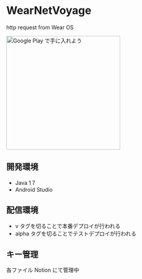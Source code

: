 # WearNetVoyage
http request from Wear OS

<a href='https://play.google.com/store/apps/details?id=net.ambitious.android.wearnetvoyage'><img alt='Google Play で手に入れよう' width=300 src='https://play.google.com/intl/ja/badges/static/images/badges/ja_badge_web_generic.png'/></a>

## 開発環境

* Java 1７
* Android Studio

## 配信環境

* v タグを切ることで本番デプロイが行われる
* alpha タグを切ることでテストデプロイが行われる

## キー管理
各ファイル Notion にて管理中
